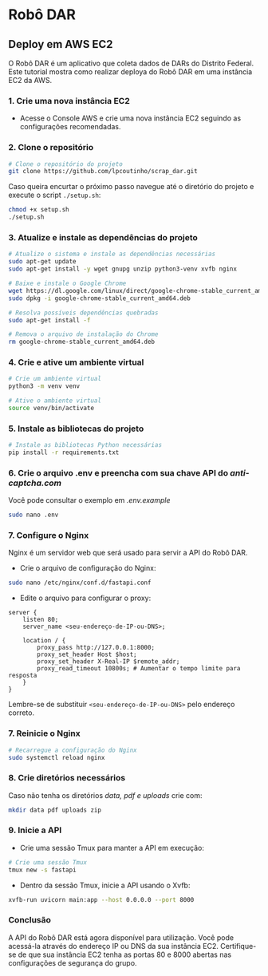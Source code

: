 # Robô DAR

## Deploy em AWS EC2

O Robô DAR é um aplicativo que coleta dados de DARs do Distrito Federal. Este tutorial mostra como realizar deploya do Robô DAR em uma instância EC2 da AWS.

### 1. Crie uma nova instância EC2

- Acesse o Console AWS e crie uma nova instância EC2 seguindo as configurações recomendadas.

### 2. Clone o repositório

```bash
# Clone o repositório do projeto
git clone https://github.com/lpcoutinho/scrap_dar.git
```

Caso queira encurtar o próximo passo navegue até o diretório do projeto e execute o script `./setup.sh`:

```bash
chmod +x setup.sh
./setup.sh
```

### 3. Atualize e instale as dependências do projeto

```bash
# Atualize o sistema e instale as dependências necessárias
sudo apt-get update
sudo apt-get install -y wget gnupg unzip python3-venv xvfb nginx

# Baixe e instale o Google Chrome
wget https://dl.google.com/linux/direct/google-chrome-stable_current_amd64.deb
sudo dpkg -i google-chrome-stable_current_amd64.deb

# Resolva possíveis dependências quebradas
sudo apt-get install -f

# Remova o arquivo de instalação do Chrome
rm google-chrome-stable_current_amd64.deb
```

### 4. Crie e ative um ambiente virtual

```bash
# Crie um ambiente virtual
python3 -m venv venv

# Ative o ambiente virtual
source venv/bin/activate
```

### 5. Instale as bibliotecas do projeto

```bash
# Instale as bibliotecas Python necessárias
pip install -r requirements.txt
```

### 6. Crie o arquivo .env e preencha com sua chave API do *anti-captcha.com*

Você pode consultar o exemplo em *.env.example*

```bash
sudo nano .env
```

### 7. Configure o Nginx

Nginx é um servidor web que será usado para servir a API do Robô DAR.

- Crie o arquivo de configuração do Nginx:

```bash
sudo nano /etc/nginx/conf.d/fastapi.conf
```

- Edite o arquivo para configurar o proxy:

```nginx
server {
    listen 80;
    server_name <seu-endereço-de-IP-ou-DNS>;

    location / {
        proxy_pass http://127.0.0.1:8000;
        proxy_set_header Host $host;
        proxy_set_header X-Real-IP $remote_addr;
        proxy_read_timeout 10800s; # Aumentar o tempo limite para resposta
    }
}
```

Lembre-se de substituir `<seu-endereço-de-IP-ou-DNS>` pelo endereço correto.

### 7. Reinicie o Nginx

```bash
# Recarregue a configuração do Nginx
sudo systemctl reload nginx
```

### 8. Crie diretórios necessários

Caso não tenha os diretórios *data, pdf e uploads* crie com:

```bash
mkdir data pdf uploads zip
```

### 9. Inicie a API

- Crie uma sessão Tmux para manter a API em execução:

```bash
# Crie uma sessão Tmux
tmux new -s fastapi
```

- Dentro da sessão Tmux, inicie a API usando o Xvfb:

```bash
xvfb-run uvicorn main:app --host 0.0.0.0 --port 8000
```

### Conclusão

A API do Robô DAR está agora disponível para utilização. Você pode acessá-la através do endereço IP ou DNS da sua instância EC2. Certifique-se de que sua instância EC2 tenha as portas 80 e 8000 abertas nas configurações de segurança do grupo.
